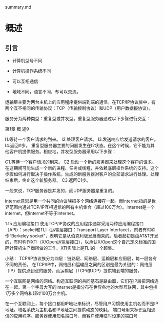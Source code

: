 summary.md

# 概述

## 引言
- 计算机型号不同
- 计算机操作系统不同
- 可以互相通信

- 地域不同，语言不同，却可以交流。


运输层主要为两台主机上的应用程序提供端到端的通信。在TCP/IP协议族中，有两个互不相同的传输协议：TCP（传输控制协议）和UDP（用户数据报协议）。


服务分为两种类型：重复型或并发型。重复型服务器通过以下步骤进行交互：

第1章 概 述9

I1.等待一个客户请求的到来。
I2.处理客户请求。
I3.发送响应给发送请求的客户。
I4.返回I1步。
重复型服务器主要的问题发生在I2状态。在这个时候，它不能为其他客户机提供服务。相应地，并发型服务器采用以下步骤：

C1.等待一个客户请求的到来。
C2.启动一个新的服务器来处理这个客户的请求。在这期间可能生成一个新的进程、任务或线程，并依赖底层操作系统的支持。这个步骤如何进行取决于操作系统。生成的新服务器对客户的全部请求进行处理。处理结束后，终止这个新服务器。
C3.返回C1步。

一般来说，TCP服务器是并发的，而UDP服务器是重复的。


internet意思是用一个共同的协议族把多个网络连接在一起。而Internet指的是世界范围内通过TCP/IP互相通信的所有主机集合（超过100万台）。Internet是一个internet，但internet不等于Internet。


1.15 应用编程接口
使用TCP/IP协议的应用程序通常采用两种应用编程接口（API）：socket和TLI（运输层接口：Transport Layer Interface）。前者有时称作“Berkeley socket”，表明它是从伯克利版发展而来的。后者起初是由AT&T开发的，有时称作XTI（X/Open运输层接口），以承认X/Open这个自己定义标准的国际计算机生产商所做的工作。XTI实际上是TLI的一个超集。


小结：
TCP/IP协议族分为四层：链路层、网络层、运输层和应用层，每一层各有不同的责任。
在TCP/IP中，网络层和运输层之间的区别是最为关键的：网络层（IP）提供点到点的服务，而运输层（TCP和UDP）提供端到端的服务。

一个互联网是网络的网络。构造互联网的共同基石是路由器，它们在IP层把网络连在一起。第一个字母大写的Internet是指分布在世界各地的大型互联网，其中包括1万多个网络和超过100万台主机。

在一个互联网上，每个接口都用IP地址来标识，尽管用户习惯使用主机名而不是IP地址。域名系统为主机名和IP地址之间提供动态的映射。
端口号用来标识互相通信的应用程序。服务器使用知名端口号，而客户使用临时设定的端口号